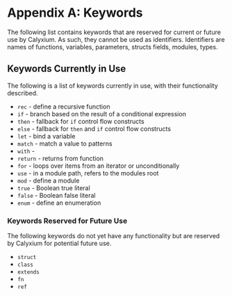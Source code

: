 # Appendix A: Keywords

The following list contains keywords that are reserved for current or future use by Calyxium. As such, they cannot be used as identifiers. Identifiers are names of functions, variables, parameters, structs fields, modules, types.

## Keywords Currently in Use

The following is a list of keywords currently in use, with their functionality described.

- `rec` - define a recursive function
- `if` - branch based on the result of a conditional expression
- `then` - fallback for `if` control flow constructs
- `else` - fallback for `then` and `if` control flow constructs
- `let` - bind a variable
- `match` - match a value to patterns
- `with` - 
- `return` - returns from function
- `for` - loops over items from an iterator or unconditionally
- `use` - in a module path, refers to the modules root
- `mod` - define a module
- `true` - Boolean true literal
- `false` - Boolean false literal
- `enum` - define an enumeration

### Keywords Reserved for Future Use

The following keywords do not yet have any functionality but are reserved by
Calyxium for potential future use.

- `struct`
- `class`
- `extends`
- `fn`
- `ref`